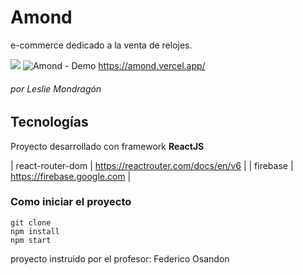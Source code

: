# Amond 
e-commerce dedicado a la venta de relojes.

![](https://i.ibb.co/dkvWn4r/Home-banner.png)
![Amond - Demo](https://user-images.githubusercontent.com/85420919/165200163-57515f30-9755-4c26-8a3a-889bec29e9b1.gif)
https://amond.vercel.app/
###### por Leslie Mondragón




## Tecnologías
Proyecto desarrollado con framework **ReactJS**

| react-router-dom  | https://reactrouter.com/docs/en/v6 |
| firebase  | https://firebase.google.com |




### Como iniciar el proyecto

```
git clone
npm install
npm start
```

proyecto instruido por el profesor:  Federico Osandon
